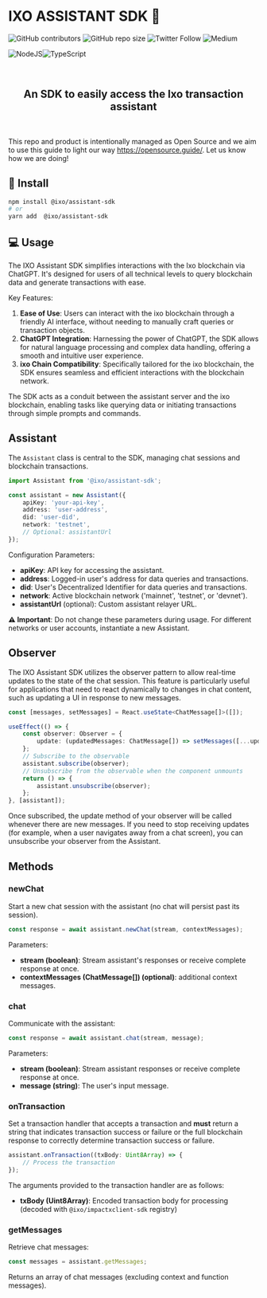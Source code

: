 # IXO ASSISTANT SDK 💼

![GitHub contributors](https://img.shields.io/github/contributors/ixofoundation/jambo-wallet-sdk)
![GitHub repo size](https://img.shields.io/github/repo-size/ixofoundation/jambo-wallet-sdk)
![Twitter Follow](https://img.shields.io/twitter/follow/ixoworld?style=social)
![Medium](https://img.shields.io/badge/Medium-12100E?style=for-the-badge&logo=medium&logoColor=white)

![NodeJS](https://img.shields.io/badge/node.js-6DA55F?style=for-the-badge&logo=node.js&logoColor=white)![TypeScript](https://img.shields.io/badge/typescript-%23007ACC.svg?style=for-the-badge&logo=typescript&logoColor=white)

<br />

<h2 align="center">
    An SDK to easily access the Ixo transaction assistant
</h2>

<br />

This repo and product is intentionally managed as Open Source and we aim to use this guide to light our way https://opensource.guide/.
Let us know how we are doing!

## 🔨 Install

```sh
npm install @ixo/assistant-sdk
# or
yarn add  @ixo/assistant-sdk
```

## 💻 Usage

The IXO Assistant SDK simplifies interactions with the Ixo blockchain via ChatGPT. It's designed for users of all technical levels to query blockchain data and generate transactions with ease.

Key Features:

1. **Ease of Use**: Users can interact with the ixo blockchain through a friendly AI interface, without needing to manually craft queries or transaction objects.
2. **ChatGPT Integration**: Harnessing the power of ChatGPT, the SDK allows for natural language processing and complex data handling, offering a smooth and intuitive user experience.
3. **ixo Chain Compatibility**: Specifically tailored for the ixo blockchain, the SDK ensures seamless and efficient interactions with the blockchain network.

The SDK acts as a conduit between the assistant server and the ixo blockchain, enabling tasks like querying data or initiating transactions through simple prompts and commands.

## Assistant

The `Assistant` class is central to the SDK, managing chat sessions and blockchain transactions.

```ts
import Assistant from '@ixo/assistant-sdk';

const assistant = new Assistant({
	apiKey: 'your-api-key',
	address: 'user-address',
	did: 'user-did',
	network: 'testnet',
	// Optional: assistantUrl
});
```

Configuration Parameters:

- **apiKey**: API key for accessing the assistant.
- **address**: Logged-in user's address for data queries and transactions.
- **did**: User's Decentralized Identifier for data queries and transactions.
- **network**: Active blockchain network ('mainnet', 'testnet', or 'devnet').
- **assistantUrl** (optional): Custom assistant relayer URL.

**⚠️ Important**: Do not change these parameters during usage. For different networks or user accounts, instantiate a new Assistant.

## Observer

The IXO Assistant SDK utilizes the observer pattern to allow real-time updates to the state of the chat session. This feature is particularly useful for applications that need to react dynamically to changes in chat content, such as updating a UI in response to new messages.

```ts
const [messages, setMessages] = React.useState<ChatMessage[]>([]);

useEffect(() => {
	const observer: Observer = {
		update: (updatedMessages: ChatMessage[]) => setMessages([...updatedMessages]),
	};
	// Subscribe to the observable
	assistant.subscribe(observer);
	// Unsubscribe from the observable when the component unmounts
	return () => {
		assistant.unsubscribe(observer);
	};
}, [assistant]);
```

Once subscribed, the update method of your observer will be called whenever there are new messages. If you need to stop receiving updates (for example, when a user navigates away from a chat screen), you can unsubscribe your observer from the Assistant.

## Methods

### newChat

Start a new chat session with the assistant (no chat will persist past its session).

```ts
const response = await assistant.newChat(stream, contextMessages);
```

Parameters:

- **stream (boolean)**: Stream assistant's responses or receive complete response at once.
- **contextMessages (ChatMessage[]) (optional)**: additional context messages.

### chat

Communicate with the assistant:

```ts
const response = await assistant.chat(stream, message);
```

Parameters:

- **stream (boolean)**: Stream assistant responses or receive complete response at once.
- **message (string)**: The user's input message.

### onTransaction

Set a transaction handler that accepts a transaction and **must** return a string that indicates transaction success or failure or the full blockchain response to correctly determine transaction success or failure.

```ts
assistant.onTransaction((txBody: Uint8Array) => {
	// Process the transaction
});
```

The arguments provided to the transaction handler are as follows:

- **txBody (Uint8Array)**: Encoded transaction body for processing (decoded with `@ixo/impactxclient-sdk` registry)

### getMessages

Retrieve chat messages:

```ts
const messages = assistant.getMessages;
```

Returns an array of chat messages (excluding context and function messages).
